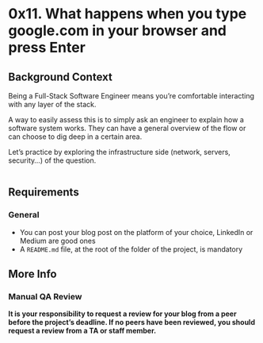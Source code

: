 # 0x11. What happens when you type google.com in your browser and press Enter

<div class="panel panel-default" id="project-description">
  <div class="panel-body">
    <h2>Background Context</h2>

<p>Being a Full-Stack Software Engineer means you’re comfortable interacting with any layer of the stack.</p>

<p>A way to easily assess this is to simply ask an engineer to explain how a software system works. They can have a general overview of the flow or can choose to dig deep in a certain area.</p>

<p>Let’s practice by exploring the infrastructure side (network, servers, security…) of the question.</p>

<p><img src="https://s3.amazonaws.com/intranet-projects-files/holbertonschool-sysadmin_devops/298/aJPw3mw.jpg" alt="" loading="lazy" style=""></p>

<h2>Requirements</h2>

<h3>General</h3>

<ul>
<li>You can post your blog post on the platform of your choice, LinkedIn or Medium are good ones</li>
<li>A <code>README.md</code> file, at the root of the folder of the project, is mandatory</li>
</ul>

<h2>More Info</h2>

<h3>Manual QA Review</h3>

<p><strong>It is your responsibility to request a review for your blog from a peer before the project’s deadline. If no peers have been reviewed, you should request a review from a TA or staff member.</strong></p>

  </div>
</div>